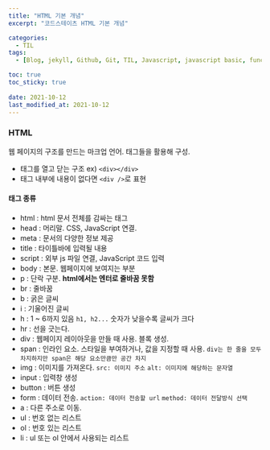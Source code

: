 ```yaml
---
title: "HTML 기본 개념"
excerpt: "코드스테이츠 HTML 기본 개념"

categories:
  - TIL
tags:
  - [Blog, jekyll, Github, Git, TIL, Javascript, javascript basic, function,자바스크립트 기본개념, 타입, 문자열, 반복문,  codestates, HTML]

toc: true
toc_sticky: true
 
date: 2021-10-12
last_modified_at: 2021-10-12
---
```

### HTML
웹 페이지의 구조를 만드는 마크업 언어. 태그들을 활용해 구성.

* 태그를 열고 닫는 구조 ex) `<div></div>`
* 태그 내부에 내용이 없다면 `<div />`로 표현

#### 태그 종류
* html : html 문서 전체를 감싸는 태그
* head : 머리말. CSS, JavaScript 연결.
* meta : 문서의 다양한 정보 제공
* title : 타이틀바에 입력될 내용
* script : 외부 js 파일 연결, JavaScript 코드 입력
* body : 본문. 웹페이지에 보여지는 부분
* p : 단락 구분. **html에서는 엔터로 줄바꿈 못함**
* br : 줄바꿈
* b : 굵은 글씨
* i : 기울어진 글씨
* h : 1 ~ 6까지 있음 `h1, h2...` 숫자가 낮을수록 글씨가 크다
* hr : 선을 긋는다.
* div : 웹페이지 레이아웃을 만들 때 사용. 블록 생성.
* span : 인라인 요소. 스타일을 부여하거나, 값을 지정할 때 사용.
  `div는 한 줄을 모두 차지하지만 span은 해당 요소만큼만 공간 차지`
* img : 이미지를 가져온다. `src: 이미지 주소` `alt: 이미지에 해당하는 문자열`
* input : 입력창 생성
* button : 버튼 생성
* form : 데이터 전송. `action: 데이터 전송할 url` `method: 데이터 전달방식 선택`
* a : 다른 주소로 이동. 
* ul : 번호 없는 리스트
* ol : 번호 있는 리스트
* li : ul 또는 ol 안에서 사용되는 리스트